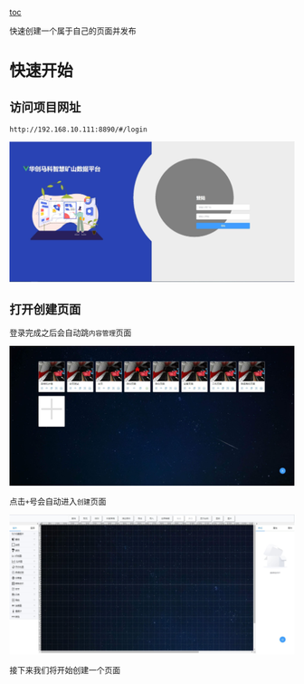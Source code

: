 [toc](目录)


  快速创建一个属于自己的页面并发布

# 快速开始

## 访问项目网址

```shell
http://192.168.10.111:8890/#/login
```

![login](./img/login.jpg)

## 打开创建页面

登录完成之后会自动跳`内容管理`页面

![manage](./img/manger.jpg)

点击`+`号会自动进入`创建`页面

![create](./img/create.jpg)

接下来我们将开始创建一个页面

